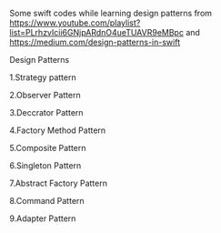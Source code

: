 Some swift codes while learning design patterns from https://www.youtube.com/playlist?list=PLrhzvIcii6GNjpARdnO4ueTUAVR9eMBpc and https://medium.com/design-patterns-in-swift


Design Patterns<br>


1.Strategy pattern

2.Observer Pattern

3.Deccrator Pattern

4.Factory Method Pattern

5.Composite Pattern

6.Singleton Pattern

7.Abstract Factory Pattern

8.Command Pattern

9.Adapter Pattern
